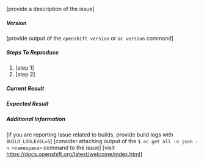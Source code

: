 <!--
Note that this is the issue tracker for OpenShift Origin.

OpenShift Installer issues should be reported at https://github.com/openshift/openshift-ansible/issues
Management Console issues are collected at https://github.com/openshift/origin-web-console/issues
Documentation issues are better reported at https://github.com/openshift/openshift-docs/issues
-->

[provide a description of the issue]

##### Version
[provide output of the `openshift version` or `oc version` command]

##### Steps To Reproduce
1. [step 1]
2. [step 2]

##### Current Result

##### Expected Result

##### Additional Information
[if you are reporting issue related to builds, provide build logs with `BUILD_LOGLEVEL=5`]
[consider attaching output of the `$ oc get all -o json -n <namespace>` command to the issue]
[visit https://docs.openshift.org/latest/welcome/index.html]
